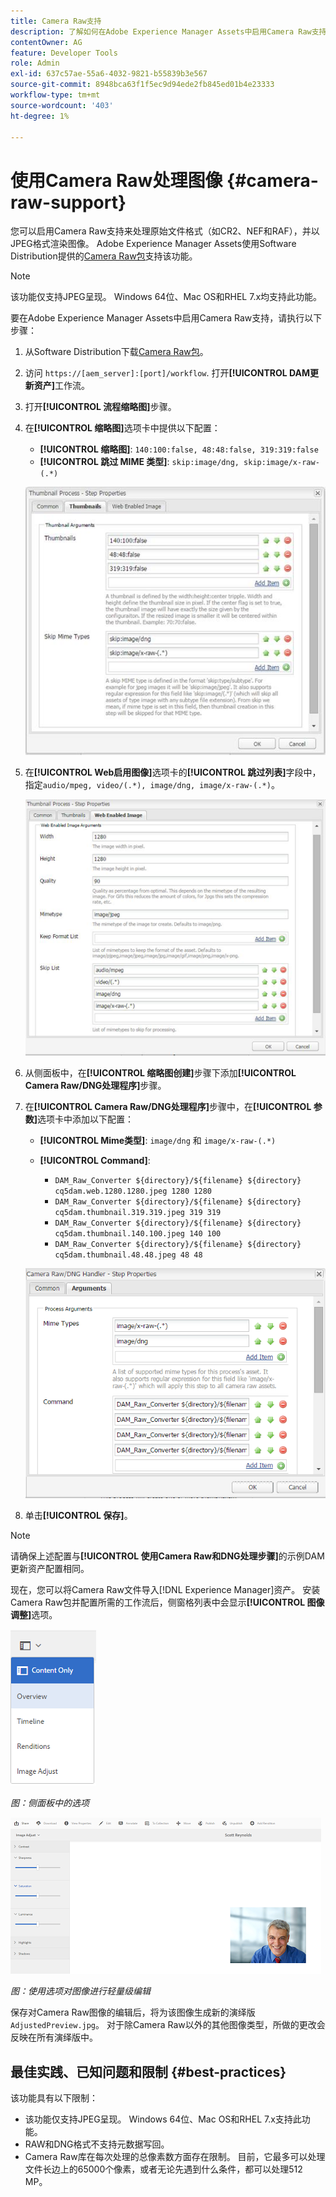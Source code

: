 ```yaml
---
title: Camera Raw支持
description: 了解如何在Adobe Experience Manager Assets中启用Camera Raw支持。
contentOwner: AG
feature: Developer Tools
role: Admin
exl-id: 637c57ae-55a6-4032-9821-b55839b3e567
source-git-commit: 8948bca63f1f5ec9d94ede2fb845ed01b4e23333
workflow-type: tm+mt
source-wordcount: '403'
ht-degree: 1%

---
```


# 使用Camera Raw处理图像 {#camera-raw-support}

您可以启用Camera Raw支持来处理原始文件格式（如CR2、NEF和RAF），并以JPEG格式渲染图像。 Adobe Experience Manager Assets使用Software Distribution提供的[Camera Raw包](https://experience.adobe.com/#/downloads/content/software-distribution/en/aem.html?package=/content/software-distribution/en/details.html/content/dam/aem/public/adobe/packages/aem630/product/assets/aem-assets-cameraraw-pkg)支持该功能。

>[!NOTE]
>
>该功能仅支持JPEG呈现。 Windows 64位、Mac OS和RHEL 7.x均支持此功能。

要在Adobe Experience Manager Assets中启用Camera Raw支持，请执行以下步骤：

1. 从Software Distribution下载[Camera Raw包](https://experience.adobe.com/#/downloads/content/software-distribution/en/aem.html?package=/content/software-distribution/en/details.html/content/dam/aem/public/adobe/packages/aem630/product/assets/aem-assets-cameraraw-pkg)。

1. 访问 `https://[aem_server]:[port]/workflow`. 打开&#x200B;**[!UICONTROL DAM更新资产]**&#x200B;工作流。

1. 打开&#x200B;**[!UICONTROL 流程缩略图]**&#x200B;步骤。

1. 在&#x200B;**[!UICONTROL 缩略图]**&#x200B;选项卡中提供以下配置：

   * **[!UICONTROL 缩略图]**:  `140:100:false, 48:48:false, 319:319:false`
   * **[!UICONTROL 跳过 MIME 类型]**: `skip:image/dng, skip:image/x-raw-(.*)`

   ![奇利马奇](assets/chlimage_1-334.png)

1. 在&#x200B;**[!UICONTROL Web启用图像]**&#x200B;选项卡的&#x200B;**[!UICONTROL 跳过列表]**&#x200B;字段中，指定`audio/mpeg, video/(.*), image/dng, image/x-raw-(.*)`。

   ![奇利马奇](assets/chlimage_1-335.png)

1. 从侧面板中，在&#x200B;**[!UICONTROL 缩略图创建]**&#x200B;步骤下添加&#x200B;**[!UICONTROL Camera Raw/DNG处理程序]**&#x200B;步骤。

1. 在&#x200B;**[!UICONTROL Camera Raw/DNG处理程序]**&#x200B;步骤中，在&#x200B;**[!UICONTROL 参数]**&#x200B;选项卡中添加以下配置：

   * **[!UICONTROL Mime类型]**: `image/dng` 和  `image/x-raw-(.*)`
   * **[!UICONTROL Command]**:

      * `DAM_Raw_Converter ${directory}/${filename} ${directory} cq5dam.web.1280.1280.jpeg 1280 1280`
      * `DAM_Raw_Converter ${directory}/${filename} ${directory} cq5dam.thumbnail.319.319.jpeg 319 319`
      * `DAM_Raw_Converter ${directory}/${filename} ${directory} cq5dam.thumbnail.140.100.jpeg 140 100`
      * `DAM_Raw_Converter ${directory}/${filename} ${directory} cq5dam.thumbnail.48.48.jpeg 48 48`

   ![chlimage_1-336](assets/chlimage_1-336.png)

1. 单击&#x200B;**[!UICONTROL 保存]**。

>[!NOTE]
>
>请确保上述配置与&#x200B;**[!UICONTROL 使用Camera Raw和DNG处理步骤]**&#x200B;的示例DAM更新资产配置相同。

现在，您可以将Camera Raw文件导入[!DNL Experience Manager]资产。 安装Camera Raw包并配置所需的工作流后，侧窗格列表中会显示&#x200B;**[!UICONTROL 图像调整]**&#x200B;选项。

![chlimage_1-337](assets/chlimage_1-337.png)

*图：侧面板中的选项*

![chlimage_1-338](assets/chlimage_1-338.png)

*图：使用选项对图像进行轻量级编辑*

保存对Camera Raw图像的编辑后，将为该图像生成新的演绎版`AdjustedPreview.jpg`。 对于除Camera Raw以外的其他图像类型，所做的更改会反映在所有演绎版中。

## 最佳实践、已知问题和限制 {#best-practices}

该功能具有以下限制：

* 该功能仅支持JPEG呈现。 Windows 64位、Mac OS和RHEL 7.x支持此功能。
* RAW和DNG格式不支持元数据写回。
* Camera Raw库在每次处理的总像素数方面存在限制。 目前，它最多可以处理文件长边上的65000个像素，或者无论先遇到什么条件，都可以处理512 MP。
